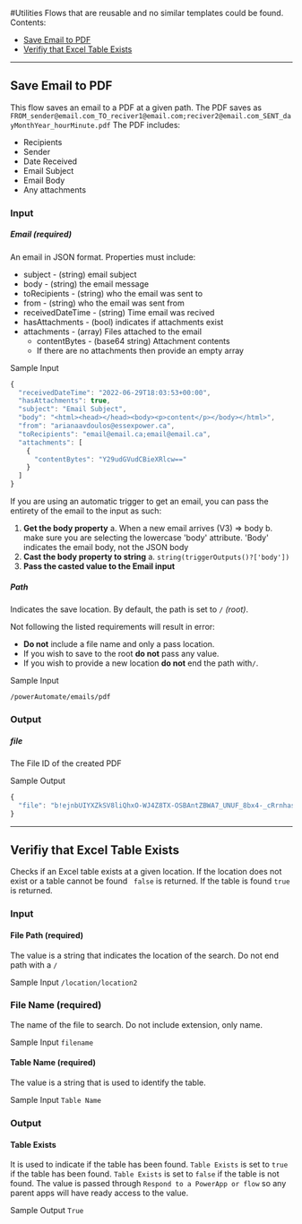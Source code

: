 #Utilities
Flows that are reusable and no similar templates could be found.
Contents:
* [Save Email to PDF](#save-email-to-pdf)
* [Verifiy that Excel Table Exists](#verifiy-that-excel-table-exists)
---
## Save Email to PDF
This flow saves an email to a PDF at a given path. The PDF saves as ```FROM_sender@email.com_TO_reciver1@email.com;reciver2@email.com_SENT_dayMonthYear_hourMinute.pdf```
The PDF includes:
* Recipients
* Sender
* Date Received
* Email Subject
* Email Body
* Any attachments

### Input
##### Email (required)
An email in JSON format. 
Properties must include:
* subject - (string)  email subject
* body - (string) the email message
* toRecipients - (string) who the email was sent to
* from - (string) who the email was sent from
* receivedDateTime - (string) Time email was recived
* hasAttachments - (bool) indicates if attachments exist
* attachments - (array) Files attached to the email
    * contentBytes - (base64 string) Attachment contents
    * If there are no attachments then provide an empty array

Sample Input
```javascript
{
  "receivedDateTime": "2022-06-29T18:03:53+00:00",
  "hasAttachments": true,
  "subject": "Email Subject",
  "body": "<html><head></head><body><p>content</p></body></html>",
  "from": "arianaavdoulos@essexpower.ca",
  "toRecipients": "email@email.ca;email@email.ca",
  "attachments": [
    {
      "contentBytes": "Y29udGVudCBieXRlcw=="
    }
  ]
}
```
If you are using an automatic trigger to get an email, you can pass the entirety of the email to the input as such:
1. **Get the body property**
    a. When a new email arrives (V3) => body 
    b. make sure you are selecting the lowercase 'body' attribute. 'Body' indicates the email body, not the JSON body
2. **Cast the body property to string**
    a. ```string(triggerOutputs()?['body'])```
3. **Pass the casted value to the Email input**
##### Path
Indicates the save location. 
 By default, the path is set to ```/``` *(root)*.

Not following the listed requirements will result in error:
* **Do not** include a file name and only a pass location.
* If you wish to save to the root **do not** pass any value.
* If you wish to provide a new location **do not** end the path with```/```.

Sample Input
```
/powerAutomate/emails/pdf
```

### Output
##### file

The File ID of the created PDF

Sample Output
```javascript
{
  "file": "b!ejnbUIYXZkSV8liQhxO-WJ4Z8TX-OSBAntZBWA7_UNUF_8bx4-_cRrnhasAO8ciG.01LKSRAJ4QU4KHGYGJLREIBSUEMP4TW4CU"
}
```

---

## Verifiy that Excel Table Exists
Checks if an Excel table exists at a given location. If the location does not exist or a table cannot be found ``` false``` is returned. If the table is found ```true``` is returned.

### Input
#### File Path (required)
The value is a string that indicates the location of the search.
Do not end path with a ```/```

Sample Input
```/location/location2```

### File Name (required)
The name of the file to search.
Do not include extension, only name. 

Sample Input
```filename```

#### Table Name (required)
The value is a string that is used to identify the table.

Sample Input
```Table Name```

### Output
#### Table Exists
It is used to indicate if the table has been found. ```Table Exists``` is set to ```true``` if the table has been found. ```Table Exists``` is set to ```false``` if the table is not found. 
The value is passed through ```Respond to a PowerApp or flow``` so any parent apps will have ready access to the value.

Sample Output
```True```